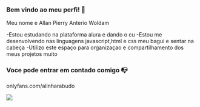### Bem vindo ao meu perfi! 🥇

Meu nome e Allan Pierry Anterio Woldam

-Estou estudando na plataforma alura e dando o cu
-Estou me desenvolvendo nas linguagens javascript,html e css meu bagui e sentar na cabeça
-Utilizo este espaço para organizaçao e compartilhamento dos meus projetos muito

### Voce pode entrar em contado comigo 📭

onlyfans.com/alinharabudo



![](https://media.tenor.com/MpTy4knnxe8AAAAd/lebron-james-king-james.gif )
